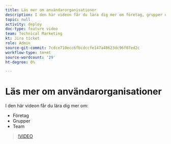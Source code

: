 ```yaml
---
title: Läs mer om användarorganisationer
description: I den här videon får du lära dig mer om företag, grupper och team.
topic: null
activity: deploy
doc-type: feature video
team: Technical Marketing
kt: Jira ticket
role: Admin
source-git-commit: 7cdce710ecc6fbcdccfe147a40623dc96f07ed2c
workflow-type: tm+mt
source-wordcount: '29'
ht-degree: 0%

---
```


# Läs mer om användarorganisationer

I den här videon får du lära dig mer om:

* Företag
* Grupper
* Team

>[!VIDEO](https://video.tv.adobe.com/v/335068/?quality=12)
